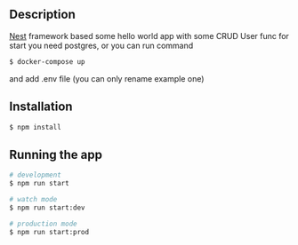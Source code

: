 ## Description

[Nest](https://github.com/nestjs/nest) framework based some hello world app with some CRUD User func
for start you need postgres, or you can run command 

```bash
$ docker-compose up
```

and add .env file (you can only rename example one)


## Installation

```bash
$ npm install
```

## Running the app

```bash
# development
$ npm run start

# watch mode
$ npm run start:dev

# production mode
$ npm run start:prod
```